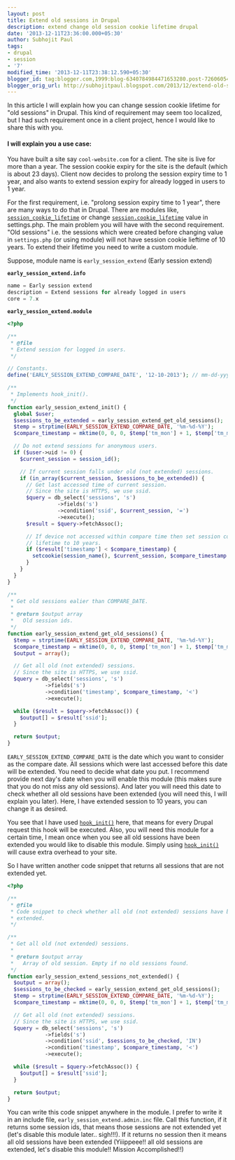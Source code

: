 ```yaml
---
layout: post
title: Extend old sessions in Drupal
description: extend change old session cookie lifetime drupal
date: '2013-12-11T23:36:00.000+05:30'
author: Subhojit Paul
tags:
- drupal
- session
- '7'
modified_time: '2013-12-11T23:38:12.590+05:30'
blogger_id: tag:blogger.com,1999:blog-6340784984471653280.post-7260605418433723869
blogger_orig_url: http://subhojitpaul.blogspot.com/2013/12/extend-old-sessions-in-drupal.html
---
```


In this article I will explain how you can change session cookie lifetime for "old sessions" in Drupal. This kind of requirement may seem too localized, but I had such requirement once in a client project, hence I would like to share this with you.

#### I will explain you a use case:
You have built a site say `cool-website.com` for a client. The site is live for more than a year. The session cookie expiry for the site is the default (which is about 23 days). Client now decides to prolong the session expiry time to 1 year, and also wants to extend session expiry for already logged in users to 1 year.

For the first requirement, i.e. "prolong session expiry time to 1 year", there are many ways to do that in Drupal. There are modules like, [`session_cookie_lifetime`](https://drupal.org/project/session_cookie_lifetime) or change [`session.cookie_lifetime`](http://fleetthought.com/changing-length-user-sessions-drupal) value in settings.php.
The main problem you will have with the second requirement. "Old sessions" i.e. the sessions which were created before changing value in `settings.php` (or using module) will not have session cookie lieftime of 10 years. To extend their lifetime you need to write a custom module.

Suppose, module name is `early_session_extend` (Early session extend)

**`early_session_extend.info`**

```php
name = Early session extend
description = Extend sessions for already logged in users
core = 7.x
```

**`early_session_extend.module`**

```php
<?php

/**
 * @file
 * Extend session for logged in users.
 */

// Constants.
define('EARLY_SESSION_EXTEND_COMPARE_DATE', '12-10-2013'); // mm-dd-yyyy

/**
 * Implements hook_init().
 */
function early_session_extend_init() {
  global $user;
  $sessions_to_be_extended = early_session_extend_get_old_sessions();
  $temp = strptime(EARLY_SESSION_EXTEND_COMPARE_DATE, '%m-%d-%Y');
  $compare_timestamp = mktime(0, 0, 0, $temp['tm_mon'] + 1, $temp['tm_mday'], $temp['tm_year'] + 1900);

  // Do not extend sessions for anonymous users.
  if ($user->uid != 0) {
    $current_session = session_id();

    // If current session falls under old (not extended) sessions.
    if (in_array($current_session, $sessions_to_be_extended)) {
      // Get last accessed time of current session.
      // Since the site is HTTPS, we use ssid.
      $query = db_select('sessions', 's')
                ->fields('s')
                ->condition('ssid', $current_session, '=')
                ->execute();
      $result = $query->fetchAssoc();

      // If device not accessed within compare time then set session cookie
      // lifetime to 10 years.
      if ($result['timestamp'] < $compare_timestamp) {
        setcookie(session_name(), $current_session, $compare_timestamp + 315569520, '/', '.' . $_SERVER['SERVER_NAME']);
      }
    }
  }
}

/**
 * Get old sessions ealier than COMPARE_DATE.
 *
 * @return $output array
 *   Old session ids.
 */
function early_session_extend_get_old_sessions() {
  $temp = strptime(EARLY_SESSION_EXTEND_COMPARE_DATE, '%m-%d-%Y');
  $compare_timestamp = mktime(0, 0, 0, $temp['tm_mon'] + 1, $temp['tm_mday'], $temp['tm_year'] + 1900);
  $output = array();

  // Get all old (not extended) sessions.
  // Since the site is HTTPS, we use ssid.
  $query = db_select('sessions', 's')
            ->fields('s')
            ->condition('timestamp', $compare_timestamp, '<')
            ->execute();

  while ($result = $query->fetchAssoc()) {
    $output[] = $result['ssid'];
  }

  return $output;
}
```

`EARLY_SESSION_EXTEND_COMPARE_DATE` is the date which you want to consider as the compare date. All sessions which were last accessed before this date will be extended. You need to decide what date you put. I recommend provide next day's date when you will enable this module (this makes sure that you do not miss any old sessions). And later you will need this date to check whether all old sessions have been extended (you will need this, I will explain you later).
Here, I have extended session to 10 years, you can change it as desired.

You see that I have used [`hook_init()`](https://api.drupal.org/api/drupal/modules!system!system.api.php/function/hook_init) here, that means for every Drupal request this hook will be executed. Also, you will need this module for a certain time, I mean once when you see all old sessions have been extended you would like to disable this module. Simply using [`hook_init()`](https://api.drupal.org/api/drupal/modules!system!system.api.php/function/hook_init) will cause extra overhead to your site.

So I have written another code snippet that returns all sessions that are not extended yet.

```php
<?php

/**
 * @file
 * Code snippet to check whether all old (not extended) sessions have been
 * extended.
 */

/**
 * Get all old (not extended) sessions.
 *
 * @return $output array
 *   Array of old session. Empty if no old sessions found.
 */
function early_session_extend_sessions_not_extended() {
  $output = array();
  $sessions_to_be_checked = early_session_extend_get_old_sessions();
  $temp = strptime(EARLY_SESSION_EXTEND_COMPARE_DATE, '%m-%d-%Y');
  $compare_timestamp = mktime(0, 0, 0, $temp['tm_mon'] + 1, $temp['tm_mday'], $temp['tm_year'] + 1900);

  // Get all old (not extended) sessions.
  // Since the site is HTTPS, we use ssid.
  $query = db_select('sessions', 's')
            ->fields('s')
            ->condition('ssid', $sessions_to_be_checked, 'IN')
            ->condition('timestamp', $compare_timestamp, '<')
            ->execute();

  while ($result = $query->fetchAssoc()) {
    $output[] = $result['ssid'];
  }

  return $output;
}
```

You can write this code snippet anywhere in the module. I prefer to write it in an include file, `early_session_extend.admin.inc` file. Call this function, if it returns some session ids, that means those sessions are not extended yet (let's disable this module later.. sigh!!!). If it returns no session then it means all old sessions have been extended (Yiiippeee!! all old sessions are extended, let's disable this module!! Mission Accomplished!!)
